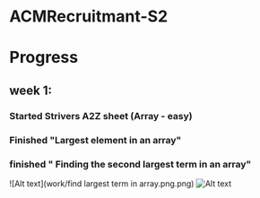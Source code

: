 # ACMRecruitmant-S2
# Progress 
## week 1:
###  Started Strivers A2Z sheet (Array - easy)
### Finished "Largest element in an array"
### finished " Finding the second largest term in an array"
![Alt text](work/find largest term in array.png.png)
![Alt text](.png)

